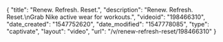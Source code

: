 {
    "title": "Renew. Refresh. Reset.",
    "description": "Renew. Refresh. Reset.\nGrab Nike active wear for workouts.",
    "videoid": "198466310",
    "date_created": "1547752620",
    "date_modified": "1547778085",
    "type": "captivate",
    "layout": "video",
    "url": "\/v\/renew-refresh-reset\/198466310"
}